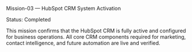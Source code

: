 Mission-03 — HubSpot CRM System Activation

Status: Completed

This mission confirms that the HubSpot CRM is fully active and configured for business operations. All core CRM components required for marketing, contact intelligence, and future automation are live and verified.
